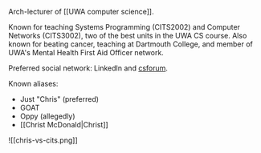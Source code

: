 Arch-lecturer of [[UWA computer science]].

Known for teaching Systems Programming (CITS2002) and Computer Networks (CITS3002), two of the best units in the UWA CS course. Also known for beating cancer, teaching at Dartmouth College, and member of UWA's Mental Health First Aid Officer network.

Preferred social network: LinkedIn and [csforum](https://secure.csse.uwa.edu.au/run/csforum).

Known aliases:

- Just "Chris" (preferred)
- GOAT
- Oppy (allegedly)
- [[Christ McDonald|Christ]]

![[chris-vs-cits.png]]
